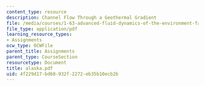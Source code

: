 ```yaml
---
content_type: resource
description: Channel Flow Through a Geothermal Gradient
file: /media/courses/1-63-advanced-fluid-dynamics-of-the-environment-fall-2002/4f229d17bd60932f2272eb35b10ecb2b_alaska.pdf
file_type: application/pdf
learning_resource_types:
- Assignments
ocw_type: OCWFile
parent_title: Assignments
parent_type: CourseSection
resourcetype: Document
title: alaska.pdf
uid: 4f229d17-bd60-932f-2272-eb35b10ecb2b
---
```

